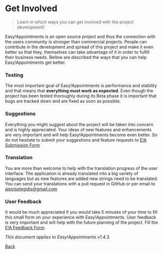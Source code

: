 # Get Involved

> Learn in which ways you can get involved with the project development!

Easy!Appointments is an open source project and thus the connection with the users community is stronger than commercial projects. People can contribute in the development and spread of this project and make it even better so that they, themselves can take advantage of it in order to fulfill their business needs. Bellow are described the ways that you can help Easy!Appointments get better.

### Testing 

The most important goal of Easy!Appointments is performance and stability and that means that **everything must work as expected**. Even though the project has been tested thoroughly during its Beta phase it is important that bugs are tracked down and are fixed as soon as possible. 

### Suggestions 

Everything you might suggest about the project will be taken into concern and is highly appreciated. Your ideas of new features and enhancements are very important and will help Easy!Appointments become even better. So do not hesitate to submit your suggestions and feature requests to [E!A Submission Form](http://easyappointments.org/submission.php)

### Translation 

You are more than welcome to help with the translation progress of the user interface. The application is already translated into a big variety of languages but as new features are added new strings need to be translated. You can send your translations with a pull request in GitHub or per email to [alextselegidis@gmail.com](mailto:alextselegidis@gmail.com)

### User Feedback

It would be much appreciated if you would take 5 minutes of your time to fill this small form on your experience with Easy!Appointments. User feedback is very important and will help with the future planning of the project. Fill the [E!A Feedback Form](https://docs.google.com/forms/d/15dw1jl7lUgw4q-XXMn13Gx_e8zJxAiyWYMOdqtZqIHU/viewform).

*This document applies to Easy!Appointments v1.4.3.*

[Back](readme.md)
